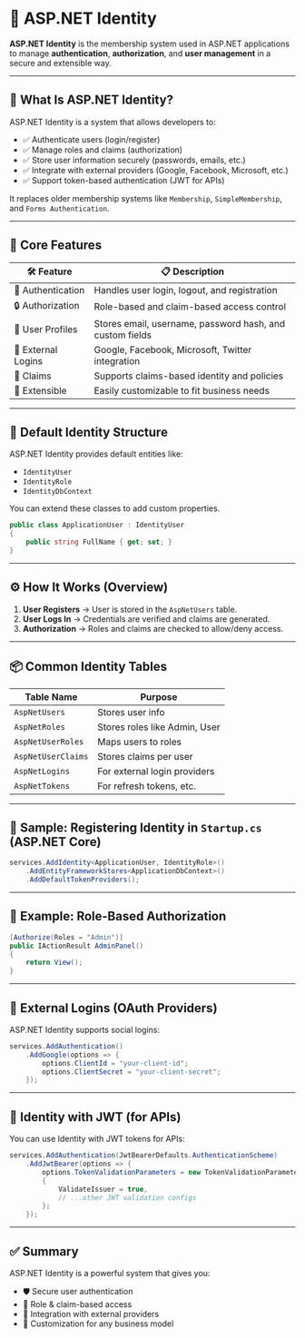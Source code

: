 
# 🔐 ASP.NET Identity

**ASP.NET Identity** is the membership system used in ASP.NET applications to manage **authentication**, **authorization**, and **user management** in a secure and extensible way.

---

## 📌 What Is ASP.NET Identity?

ASP.NET Identity is a system that allows developers to:

- ✅ Authenticate users (login/register)
- ✅ Manage roles and claims (authorization)
- ✅ Store user information securely (passwords, emails, etc.)
- ✅ Integrate with external providers (Google, Facebook, Microsoft, etc.)
- ✅ Support token-based authentication (JWT for APIs)

It replaces older membership systems like `Membership`, `SimpleMembership`, and `Forms Authentication`.

---

## 🧱 Core Features

| 🛠️ Feature              | 📋 Description                                                  |
|-------------------------|------------------------------------------------------------------|
| 🔑 Authentication        | Handles user login, logout, and registration                    |
| 🔒 Authorization         | Role-based and claim-based access control                       |
| 🧑 User Profiles         | Stores email, username, password hash, and custom fields        |
| 🔄 External Logins       | Google, Facebook, Microsoft, Twitter integration                |
| 🧾 Claims                | Supports claims-based identity and policies                     |
| 🔧 Extensible            | Easily customizable to fit business needs                       |

---

## 🧩 Default Identity Structure

ASP.NET Identity provides default entities like:

- `IdentityUser`
- `IdentityRole`
- `IdentityDbContext`

You can extend these classes to add custom properties.

```csharp
public class ApplicationUser : IdentityUser
{
    public string FullName { get; set; }
}
```

---

## ⚙️ How It Works (Overview)

1. **User Registers** → User is stored in the `AspNetUsers` table.
2. **User Logs In** → Credentials are verified and claims are generated.
3. **Authorization** → Roles and claims are checked to allow/deny access.

---

## 📦 Common Identity Tables

| Table Name         | Purpose                          |
|--------------------|----------------------------------|
| `AspNetUsers`      | Stores user info                 |
| `AspNetRoles`      | Stores roles like Admin, User    |
| `AspNetUserRoles`  | Maps users to roles              |
| `AspNetUserClaims` | Stores claims per user           |
| `AspNetLogins`     | For external login providers     |
| `AspNetTokens`     | For refresh tokens, etc.         |

---

## 🔐 Sample: Registering Identity in `Startup.cs` (ASP.NET Core)

```csharp
services.AddIdentity<ApplicationUser, IdentityRole>()
    .AddEntityFrameworkStores<ApplicationDbContext>()
    .AddDefaultTokenProviders();
```

---

## 🚪 Example: Role-Based Authorization

```csharp
[Authorize(Roles = "Admin")]
public IActionResult AdminPanel()
{
    return View();
}
```

---

## 🔄 External Logins (OAuth Providers)

ASP.NET Identity supports social logins:

```csharp
services.AddAuthentication()
    .AddGoogle(options => {
        options.ClientId = "your-client-id";
        options.ClientSecret = "your-client-secret";
    });
```

---

## 🧪 Identity with JWT (for APIs)

You can use Identity with JWT tokens for APIs:

```csharp
services.AddAuthentication(JwtBearerDefaults.AuthenticationScheme)
    .AddJwtBearer(options => {
        options.TokenValidationParameters = new TokenValidationParameters
        {
            ValidateIssuer = true,
            // ...other JWT validation configs
        };
    });
```

---

## ✅ Summary

ASP.NET Identity is a powerful system that gives you:

- 🛡️ Secure user authentication
- 👥 Role & claim-based access
- 🔌 Integration with external providers
- 🧩 Customization for any business model
